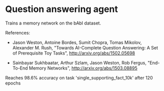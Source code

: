 # Question answering agent

Trains a memory network on the bAbI dataset.

References:

- Jason Weston, Antoine Bordes, Sumit Chopra, Tomas Mikolov, Alexander M. Rush,
  "Towards AI-Complete Question Answering: A Set of Prerequisite Toy Tasks",
  http://arxiv.org/abs/1502.05698

- Sainbayar Sukhbaatar, Arthur Szlam, Jason Weston, Rob Fergus,
  "End-To-End Memory Networks",
  http://arxiv.org/abs/1503.08895

Reaches 98.6% accuracy on task 'single_supporting_fact_10k' after 120 epochs